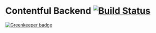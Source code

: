 # Contentful Backend [![Build Status](https://travis-ci.org/Assembly-WebCrew/contentful-backend.svg?branch=master)](https://travis-ci.org/Assembly-WebCrew/contentful-backend)

[![Greenkeeper badge](https://badges.greenkeeper.io/Assembly-WebCrew/contentful-backend.svg)](https://greenkeeper.io/)
